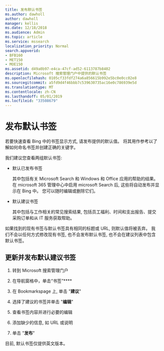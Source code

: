 ```yaml
---
title: 发布默认书签
ms.author: dawholl
author: dawholl
manager: kellis
ms.date: 12/18/2018
ms.audience: Admin
ms.topic: article
ms.service: mssearch
localization_priority: Normal
search.appverid:
- BFB160
- MET150
- MOE150
ms.assetid: d49a0b97-e4ca-47cf-ad52-6113787b8402
description: Microsoft 搜索管理门户中提供的默认书签
ms.openlocfilehash: 0105cf33fdf274a6a856615b992e5bc0e0cc02e8
ms.sourcegitcommit: a5fd9d4f46bbb7c539630735ac16e0c786939e5d
ms.translationtype: MT
ms.contentlocale: zh-CN
ms.lasthandoff: 05/01/2019
ms.locfileid: "33508679"
---
```

# <a name="publish-default-bookmarks"></a>发布默认书签

若要快速查看 Bing 中的书签显示方式, 请发布提供的默认值。 将其用作参考以了解如何命名书签并创建正确的关键字。
  
我们建议您查看两组默认书签:
  
- 默认已发布书签
    
    其中包括有关 Microsoft Search 和 Windows 和 Office 应用的帮助的结果。 在 microsoft 365 管理中心中启用 microsoft Search 后, 这些将自动发布并显示在 Bing 中。 您可以随时编辑或删除它们。
    
- 默认建议书签
    
    其中包括与工作相关的常见搜索结果, 包括员工福利、时间和支出报告、提交采购订单和从 IT 服务获取帮助。
    
如果找到的现有书签与默认书签具有相同的标题或 URL, 则默认值将被丢弃。 我们不会以任何方式修改现有书签, 也不会发布默认书签, 也不会在建议列表中包含默认书签。
  
## <a name="update-and-publish-a-default-suggested-bookmark"></a>更新并发布默认建议书签

1. 转到 Microsoft 搜索管理门户
    
2. 在导航窗格中，单击“书签”****
    
3. 在 Bookmarkspage 上, 单击 "**建议**"
    
4. 选择了建议的书签并单击 "**编辑**"
    
5. 查看书签内容并进行必要的编辑
    
6. 添加缺少的信息, 如 URL 或说明
    
7. 单击 "**发布**"
    
目前, 默认书签仅提供英文版本。 

  

